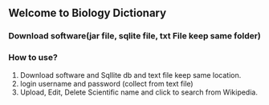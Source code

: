 ## Welcome to Biology Dictionary



### Download software(jar file, sqlite file, txt File keep same folder)
### How to use?
1. Download software and Sqllite db and text file keep same location.
2. login username and password (collect from text file)
3. Upload, Edit, Delete Scientific name and click to search from Wikipedia.
